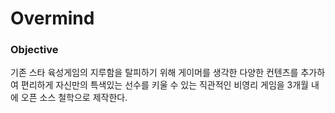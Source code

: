 # Overmind

### Objective

기존 스타 육성게임의 지루함을 탈피하기 위해 게이머를 생각한 다양한 컨텐츠를 추가하여 편리하게 자신만의 특색있는 선수를 키울 수 있는 직관적인 비영리 게임을 3개월 내에 오픈 소스 철학으로 제작한다.
